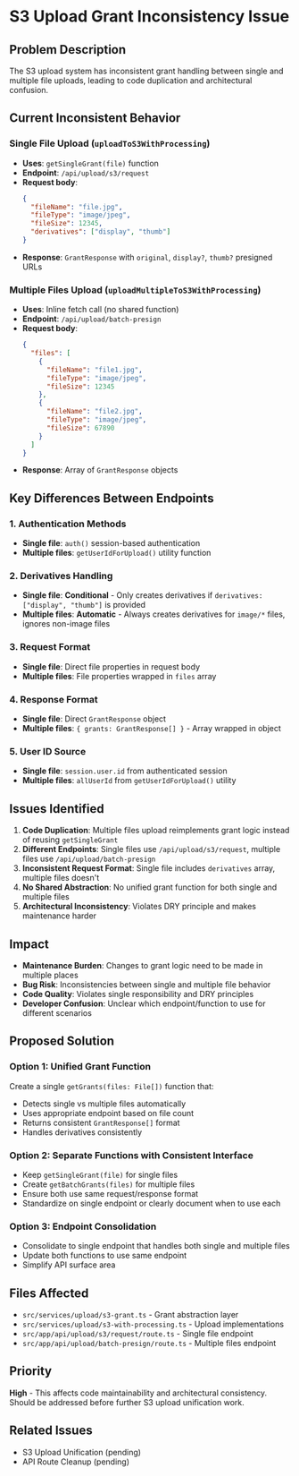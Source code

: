 # S3 Upload Grant Inconsistency Issue

## Problem Description

The S3 upload system has inconsistent grant handling between single and multiple file uploads, leading to code duplication and architectural confusion.

## Current Inconsistent Behavior

### Single File Upload (`uploadToS3WithProcessing`)

- **Uses**: `getSingleGrant(file)` function
- **Endpoint**: `/api/upload/s3/request`
- **Request body**:
  ```json
  {
    "fileName": "file.jpg",
    "fileType": "image/jpeg",
    "fileSize": 12345,
    "derivatives": ["display", "thumb"]
  }
  ```
- **Response**: `GrantResponse` with `original`, `display?`, `thumb?` presigned URLs

### Multiple Files Upload (`uploadMultipleToS3WithProcessing`)

- **Uses**: Inline fetch call (no shared function)
- **Endpoint**: `/api/upload/batch-presign`
- **Request body**:
  ```json
  {
    "files": [
      {
        "fileName": "file1.jpg",
        "fileType": "image/jpeg",
        "fileSize": 12345
      },
      {
        "fileName": "file2.jpg",
        "fileType": "image/jpeg",
        "fileSize": 67890
      }
    ]
  }
  ```
- **Response**: Array of `GrantResponse` objects

## Key Differences Between Endpoints

### 1. Authentication Methods

- **Single file**: `auth()` session-based authentication
- **Multiple files**: `getUserIdForUpload()` utility function

### 2. Derivatives Handling

- **Single file**: **Conditional** - Only creates derivatives if `derivatives: ["display", "thumb"]` is provided
- **Multiple files**: **Automatic** - Always creates derivatives for `image/*` files, ignores non-image files

### 3. Request Format

- **Single file**: Direct file properties in request body
- **Multiple files**: File properties wrapped in `files` array

### 4. Response Format

- **Single file**: Direct `GrantResponse` object
- **Multiple files**: `{ grants: GrantResponse[] }` - Array wrapped in object

### 5. User ID Source

- **Single file**: `session.user.id` from authenticated session
- **Multiple files**: `allUserId` from `getUserIdForUpload()` utility

## Issues Identified

1. **Code Duplication**: Multiple files upload reimplements grant logic instead of reusing `getSingleGrant`
2. **Different Endpoints**: Single files use `/api/upload/s3/request`, multiple files use `/api/upload/batch-presign`
3. **Inconsistent Request Format**: Single file includes `derivatives` array, multiple files doesn't
4. **No Shared Abstraction**: No unified grant function for both single and multiple files
5. **Architectural Inconsistency**: Violates DRY principle and makes maintenance harder

## Impact

- **Maintenance Burden**: Changes to grant logic need to be made in multiple places
- **Bug Risk**: Inconsistencies between single and multiple file behavior
- **Code Quality**: Violates single responsibility and DRY principles
- **Developer Confusion**: Unclear which endpoint/function to use for different scenarios

## Proposed Solution

### Option 1: Unified Grant Function

Create a single `getGrants(files: File[])` function that:

- Detects single vs multiple files automatically
- Uses appropriate endpoint based on file count
- Returns consistent `GrantResponse[]` format
- Handles derivatives consistently

### Option 2: Separate Functions with Consistent Interface

- Keep `getSingleGrant(file)` for single files
- Create `getBatchGrants(files)` for multiple files
- Ensure both use same request/response format
- Standardize on single endpoint or clearly document when to use each

### Option 3: Endpoint Consolidation

- Consolidate to single endpoint that handles both single and multiple files
- Update both functions to use same endpoint
- Simplify API surface area

## Files Affected

- `src/services/upload/s3-grant.ts` - Grant abstraction layer
- `src/services/upload/s3-with-processing.ts` - Upload implementations
- `src/app/api/upload/s3/request/route.ts` - Single file endpoint
- `src/app/api/upload/batch-presign/route.ts` - Multiple files endpoint

## Priority

**High** - This affects code maintainability and architectural consistency. Should be addressed before further S3 upload unification work.

## Related Issues

- S3 Upload Unification (pending)
- API Route Cleanup (pending)
